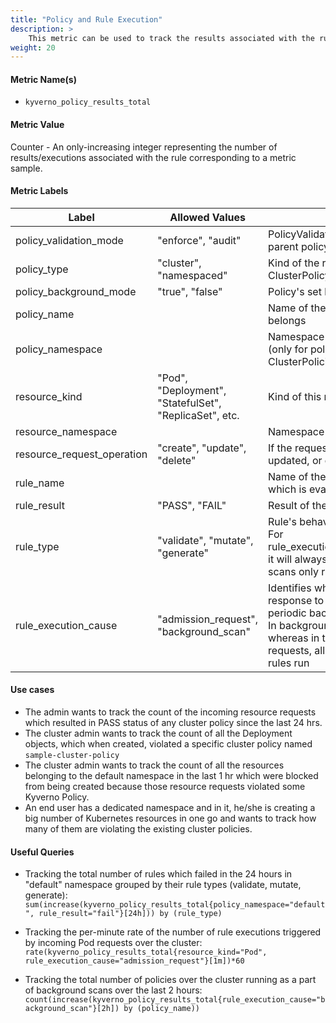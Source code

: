 ```yaml
---
title: "Policy and Rule Execution"
description: >
    This metric can be used to track the results associated with the rules executing as a part of incoming resource requests and even background scans. This metric can be further aggregated to track policy-level results as well.
weight: 20
---
```


#### Metric Name(s)

* `kyverno_policy_results_total`

#### Metric Value

Counter - An only-increasing integer representing the number of results/executions associated with the rule corresponding to a metric sample.

#### Metric Labels

| Label | Allowed Values | Description |
| --- | --- | --- |
| policy\_validation\_mode | "enforce", "audit" | PolicyValidationFailure action of the rule's parent policy |
| policy\_type | "cluster", "namespaced" | Kind of the rule's parent policy. Kind: ClusterPolicy or Kind: Policy |
| policy\_background\_mode | "true", "false" | Policy's set background mode |
| policy\_name | | Name of the policy to which the rule belongs |
| policy\_namespace | | Namespace in which this Policy resides (only for policies with kind: Policy), For ClusterPolicies, this field will be "-" |
| resource\_kind | "Pod", "Deployment", "StatefulSet", "ReplicaSet", etc. | Kind of this resource |
| resource\_namespace | | Namespace in which this resource lies |
| resource\_request\_operation | "create", "update", "delete" | If the requested resource is being created, updated, or deleted. |
| rule\_name | | Name of the rule, in the above policy, which is evaluating in this situation |
| rule\_result | "PASS", "FAIL" | Result of the rule's execution |
| rule\_type | "validate", "mutate", "generate" | Rule's behavior type.<br>For rule\_execution\_cause="background\_scan", it will always be "validate" as background scans only run validate rules |
| rule\_execution\_cause | "admission\_request", "background\_scan" | Identifies whether the rule is executing in response to an admission request or a periodic background scan.<br>In background scans, only validate rules whereas in the case of admission requests, all validate/mutate/generate rules run |

#### Use cases

* The admin wants to track the count of the incoming resource requests which resulted in PASS status of any cluster policy since the last 24 hrs.
* The cluster admin wants to track the count of all the Deployment objects, which when created, violated a specific cluster policy named `sample-cluster-policy`
* The cluster admin wants to track the count of all the resources belonging to the default namespace in the last 1 hr which were blocked from being created because those resource requests violated some Kyverno Policy.
* An end user has a dedicated namespace and in it, he/she is creating a big number of Kubernetes resources in one go and wants to track how many of them are violating the existing cluster policies.

#### Useful Queries

* Tracking the total number of rules which failed in the 24 hours in "default" namespace grouped by their rule types (validate, mutate, generate):<br>
`sum(increase(kyverno_policy_results_total{policy_namespace="default", rule_result="fail"}[24h])) by (rule_type)`

* Tracking the per-minute rate of the number of rule executions triggered by incoming Pod requests over the cluster:<br>
`rate(kyverno_policy_results_total{resource_kind="Pod", rule_execution_cause="admission_request"}[1m])*60`

* Tracking the total number of policies over the cluster running as a part of background scans over the last 2 hours:<br>
`count(increase(kyverno_policy_results_total{rule_execution_cause="background_scan"}[2h]) by (policy_name))`
